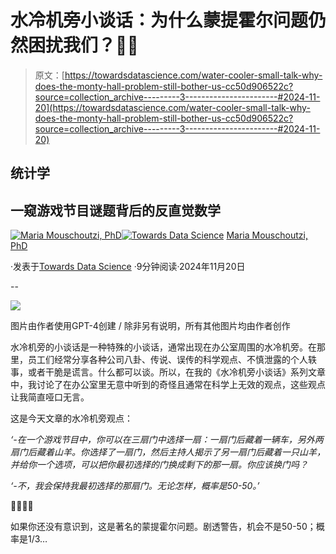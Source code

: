 # 水冷机旁小谈话：为什么蒙提霍尔问题仍然困扰我们？🐐🚗

> 原文：[https://towardsdatascience.com/water-cooler-small-talk-why-does-the-monty-hall-problem-still-bother-us-cc50d906522c?source=collection_archive---------3-----------------------#2024-11-20](https://towardsdatascience.com/water-cooler-small-talk-why-does-the-monty-hall-problem-still-bother-us-cc50d906522c?source=collection_archive---------3-----------------------#2024-11-20)

## 统计学

## 一窥游戏节目谜题背后的反直觉数学

[](https://medium.com/@m.mouschoutzi?source=post_page---byline--cc50d906522c--------------------------------)[![Maria Mouschoutzi, PhD](../Images/66f8cf036b6e4db2e24eae3e9f492db8.png)](https://medium.com/@m.mouschoutzi?source=post_page---byline--cc50d906522c--------------------------------)[](https://towardsdatascience.com/?source=post_page---byline--cc50d906522c--------------------------------)[![Towards Data Science](../Images/a6ff2676ffcc0c7aad8aaf1d79379785.png)](https://towardsdatascience.com/?source=post_page---byline--cc50d906522c--------------------------------) [Maria Mouschoutzi, PhD](https://medium.com/@m.mouschoutzi?source=post_page---byline--cc50d906522c--------------------------------)

·发表于[Towards Data Science](https://towardsdatascience.com/?source=post_page---byline--cc50d906522c--------------------------------) ·9分钟阅读·2024年11月20日

--

![](../Images/8ca54d8e13875494161bec04f70037d0.png)

图片由作者使用GPT-4创建 / 除非另有说明，所有其他图片均由作者创作

水冷机旁的小谈话是一种特殊的小谈话，通常出现在办公室周围的水冷机旁。在那里，员工们经常分享各种公司八卦、传说、误传的科学观点、不慎泄露的个人轶事，或者干脆是谎言。什么都可以谈。所以，在我的《水冷机旁小谈话》系列文章中，我讨论了在办公室里无意中听到的奇怪且通常在科学上无效的观点，这些观点让我简直哑口无言。

这是今天文章的水冷机旁观点：

*‘-在一个游戏节目中，你可以在三扇门中选择一扇：一扇门后藏着一辆车，另外两扇门后藏着山羊。你选择了一扇门，然后主持人揭示了另一扇门后藏着一只山羊，并给你一个选项，可以把你最初选择的门换成剩下的那一扇。你应该换门吗？*

*‘-不，我会保持我最初选择的那扇门。无论怎样，概率是50-50。’*

🚗🚪🐐🤪

如果你还没有意识到，这是著名的蒙提霍尔问题。剧透警告，机会不是50-50；概率是1/3…
